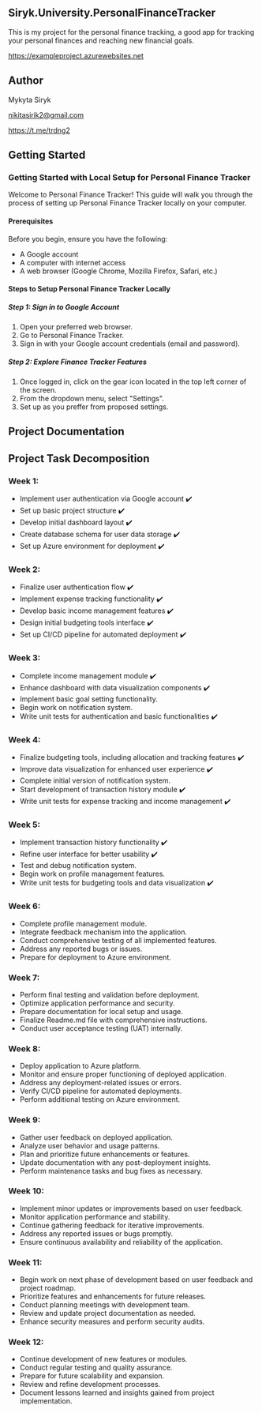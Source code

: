 ## Siryk.University.PersonalFinanceTracker
This is my project for the personal finance tracking, a good app for tracking your personal finances and reaching new financial goals.

https://exampleproject.azurewebsites.net

## Author
Mykyta Siryk

nikitasirik2@gmail.com

https://t.me/trdng2

## Getting Started
### Getting Started with Local Setup for Personal Finance Tracker
Welcome to Personal Finance Tracker! This guide will walk you through the process of setting up Personal Finance Tracker locally on your computer.
#### Prerequisites
Before you begin, ensure you have the following:
- A Google account
- A computer with internet access
- A web browser (Google Chrome, Mozilla Firefox, Safari, etc.)
#### Steps to Setup Personal Finance Tracker Locally
##### Step 1: Sign in to Google Account

1. Open your preferred web browser.
2. Go to Personal Finance Tracker.
3. Sign in with your Google account credentials (email and password).

##### Step 2: Explore Finance Tracker Features

1. Once logged in, click on the gear icon located in the top left corner of the screen.
2. From the dropdown menu, select "Settings".
3. Set up as you preffer from proposed settings.

## Project Documentation


## Project Task Decomposition


### Week 1:
- Implement user authentication via Google account ✔️
- Set up basic project structure ✔️
- Develop initial dashboard layout ✔️
- Create database schema for user data storage ✔️
- Set up Azure environment for deployment ✔️

### Week 2:
- Finalize user authentication flow ✔️
- Implement expense tracking functionality ✔️
- Develop basic income management features ✔️
- Design initial budgeting tools interface ✔️
- Set up CI/CD pipeline for automated deployment ✔️

### Week 3:
- Complete income management module ✔️
- Enhance dashboard with data visualization components ✔️
- Implement basic goal setting functionality.
- Begin work on notification system.
- Write unit tests for authentication and basic functionalities ✔️

### Week 4:
- Finalize budgeting tools, including allocation and tracking features ✔️
- Improve data visualization for enhanced user experience ✔️
- Complete initial version of notification system.
- Start development of transaction history module️ ✔️
- Write unit tests for expense tracking and income management ️️✔️

### Week 5:
- Implement transaction history functionality ️️️️️️✔️
- Refine user interface for better usability ✔️
- Test and debug notification system.
- Begin work on profile management features.
- Write unit tests for budgeting tools and data visualization ✔️

### Week 6:
- Complete profile management module.
- Integrate feedback mechanism into the application.
- Conduct comprehensive testing of all implemented features.
- Address any reported bugs or issues.
- Prepare for deployment to Azure environment.

### Week 7:
- Perform final testing and validation before deployment.
- Optimize application performance and security.
- Prepare documentation for local setup and usage.
- Finalize Readme.md file with comprehensive instructions.
- Conduct user acceptance testing (UAT) internally.

### Week 8:
- Deploy application to Azure platform.
- Monitor and ensure proper functioning of deployed application.
- Address any deployment-related issues or errors.
- Verify CI/CD pipeline for automated deployments.
- Perform additional testing on Azure environment.

### Week 9:
- Gather user feedback on deployed application.
- Analyze user behavior and usage patterns.
- Plan and prioritize future enhancements or features.
- Update documentation with any post-deployment insights.
- Perform maintenance tasks and bug fixes as necessary.

### Week 10:
- Implement minor updates or improvements based on user feedback.
- Monitor application performance and stability.
- Continue gathering feedback for iterative improvements.
- Address any reported issues or bugs promptly.
- Ensure continuous availability and reliability of the application.

### Week 11:
- Begin work on next phase of development based on user feedback and project roadmap.
- Prioritize features and enhancements for future releases.
- Conduct planning meetings with development team.
- Review and update project documentation as needed.
- Enhance security measures and perform security audits.

### Week 12:
- Continue development of new features or modules.
- Conduct regular testing and quality assurance.
- Prepare for future scalability and expansion.
- Review and refine development processes.
- Document lessons learned and insights gained from project implementation.
